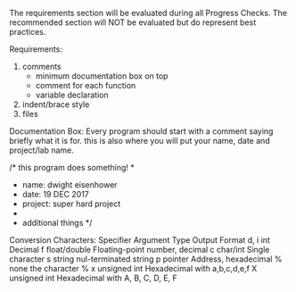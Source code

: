 The requirements section will be evaluated during all Progress Checks. The recommended section will NOT be evaluated but do represent best practices.

Requirements:
1. comments
    - minimum documentation box on top
    - comment for each function
    - variable declaration
2. indent/brace style
3. files

Documentation Box:
Every program should start with a comment saying briefly what it is for. this is also where you will put your name, date and project/lab name.

/* this program does something!
*
*  name: dwight eisenhower
*  date: 19 DEC 2017
*  project: super hard project
*
*  additional things
*/


Conversion Characters:
Specifier	Argument Type	Output Format
d, i	int	Decimal
f	float/double	Floating-point number, decimal
c	char/int	Single character
s	string	nul-terminated string
p	pointer	Address, hexadecimal
%	none	the character %
x	unsigned int	Hexadecimal with a,b,c,d,e,f
X	unsigned int	Hexadecimal with A, B, C, D, E, F